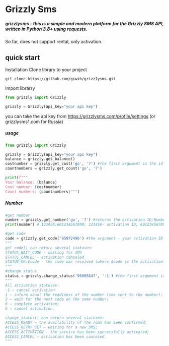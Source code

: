 # Grizzly Sms
##### **grizzlysms** - this is a simple and modern platform for the Grizzly SMS API, written in Python 3.8+ using requests.

So far, does not support rental, only activation.

## quick start
Installation
Clone library to your project
```
git clone https://github.com/giwih/grizzlysms.git
```
Import librarry
```python
from grizzly import Grizzly

grizzly = Grizzly(api_key="your api key")
```
you can take the api key from https://grizzlysms.com/profile/settings (or grizzlysms1.com for Russia)
##### usage
```python
from grizzly import Grizzly

grizzly = Grizzly(api_key="your api key")
balance = grizzly.get_balance()
costnumber = grizzly.get_cost('go', '7') #the first argument is the id of the service, the second country. You can get all id services/countres from here
countnumbers = grizzly.get_count('go', '7')

print(f"""
Your balance: {balance}
Cost number: {costnumber}
Count numbers: {countnumbers}""")
```
##### Number
```python
#get number
number = grizzly.get_number('go', '7') #returns the activation ID:Number
print(number) # 123456:601234567890; 123456- activation ID; 601234567890 - phone number

#get code
code = grizzly.get_code('95972496') #the argument - your activation ID
"""
get_code() can return several statuses:
STATUS_WAIT_CODE - waiting for SMS
STATUS_CANCEL - activation canceled
STATUS_OK:$code - the code was received (where $code is the activation code)
"""
#change status
status = grizzly.change_status('96005647', '-1') #the first argument is the activation ID, second - activation status.  
"""
All activation statuses:
-1 — cancel activation
1 — inform about the readiness of the number (sms sent to the number);
3 — wait for the next code on the same number;
6 — complete activation;
8 — cancel activation.

change_status() can return several statuses:
ACCESS_READY — the availability of the room has been confirmed;
ACCESS_RETRY_GET — waiting for a new SMS;
ACCESS_ACTIVATION — the service has been successfully activated;
ACCESS_CANCEL — activation has been canceled.
"""
```